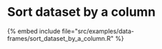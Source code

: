 # Sort dataset by a column


{% embed include file="src/examples/data-frames/sort_dataset_by_a_column.R" %}



